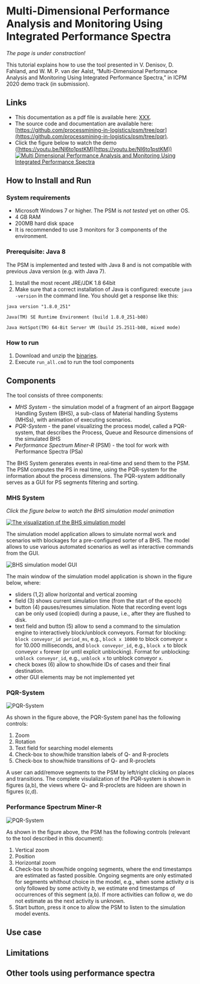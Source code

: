 # Multi-Dimensional Performance Analysis and Monitoring Using Integrated Performance Spectra

*The page is under constraction!*

This tutorial explains how to use the tool presented in V. Denisov, D. Fahland, and W. M. P. van der Aalst, “Multi-Dimensional Performance Analysis and Monitoring Using Integrated Performance Spectra,” in ICPM 2020 demo track (in submission).

## Links

* This documentation as a pdf file is available here: [XXX](https://github.com/processmining-in-logistics/psm/tree/pqr).
* The source code and documentation are available here: [https://github.com/processmining-in-logistics/psm/tree/pqr](https://github.com/processmining-in-logistics/psm/tree/pqr).
* Click the figure below to watch the demo ([https://youtu.be/NI6to1pstKM](https://youtu.be/NI6to1pstKM))
[![Multi Dimensional Performance Analysis and Monitoring Using Integrated Performance Spectra](/docs/figures/components_screenshot.png)](https://youtu.be/NI6to1pstKM)


## How to Install and Run

### System requirements

  * Microsoft Windows 7 or higher. The PSM is *not tested* yet on other OS.
  * 4 GB RAM
  * 200MB hard disk space
  * It is recommended to use 3 monitors for 3 components of the environment.
  
### Prerequisite: Java 8

The PSM is implemented and tested with Java 8 and is not compatible with previous Java version (e.g. with Java 7).

1. Install the most recent JRE/JDK 1.8 64bit
1. Make sure that a correct installation of Java is configured: execute `java -version` in the command line. You should get a response like this:

`java version "1.8.0_251"`

`Java(TM) SE Runtime Environment (build 1.8.0_251-b08)`

`Java HotSpot(TM) 64-Bit Server VM (build 25.2511-b08, mixed mode)`

### How to run

1. Download and unzip the [binaries](https://github.com/processmining-in-logistics/psm/tree/ppm).
1. Execute `run_all.cmd` to run the tool components

## Components

The tool consists of three components:

* *MHS System* - the simulation model of a fragment of an airport Baggage Handling System (BHS), a sub-class of Material handling Systems (MHSs), with animation of executing scenarios.
* *PQR-System* - the panel visualizing the process model, called a PQR-system, that describes the Process, Queue and Resource dimensions of the simulated BHS
* *Performance Spectrum Miner-R* (PSM) - the tool for work with Performance Spectra (PSa)

The BHS System generates events in real-time and send them to the PSM. The PSM computes the PS in real time, using the PQR-system for the information about the process dimensions. The PQR-system additionally serves as a GUI for PS segments filtering and sorting. 

### MHS System
*Click the figure below to watch the BHS simulation model animation*

[![The visualization of the BHS simulation model](/docs/figures/sim_model.png)](https://youtu.be/O0_tjfRInFo)

The simulation model application allows to simulate normal work and scenarios with blockages for a pre-configured sorter of a BHS. The model allows to use various automated scenarios as well as interactive commands from the GUI.

![BHS simulation model GUI](/docs/figures/sim_model_ui.png)

The main window of the simulation model application is shown in the figure below, where: 
* sliders (1,2) allow horizontal and vertical zooming 
* field (3) shows current simulation time (from the start of the epoch) 
* button (4) pauses/resumes simulation. Note that recording event logs can be only used (copied) during a pause, i.e., after they are flushed to disk.
* text field and button (5) allow to send a command to the simulation engine to interactively block/unblock conveyors. Format for blocking: `block conveyor_id period_ms`, e.g., `block x 10000` to block conveyor `x` for 10.000 milliseconds, and `block conveyor_id`, e.g., `block x` to block conveyor `x` forever (or until explicit unblocking). Format for unblocking: `unblock conveyor_id`, e.g., `unblock x` to unblock conveyor `x`. 
* check boxes (6) allow to show/hide IDs of cases and their final destination.
* other GUI elements may be not implemented yet

### PQR-System

![PQR-System](/docs/figures/pqr-system.png)

As shown in the figure above, the PQR-System panel has the following controls:
1. Zoom
2. Rotation
3. Text field for searching model elements
4. Check-box to show/hide transition labels of Q- and R-proclets
5. Check-box to show/hide transitions of Q- and R-proclets

A user can add/remove segments to the PSM by left/right clicking on places and transitions.
The complete visulalization of the PQR-system is shown in figures (a,b), the views where Q- and R-proclets are hideen are shown in figures (c,d).

### Performance Spectrum Miner-R

![PQR-System](/docs/figures/psm.png)

As shown in the figure above, the PSM has the following controls (relevant to the tool described in this document):

1. Vertical zoom
2. Position
3. Horizontal zoom
4. Check-box to show/hide ongoing segments, where the end timestamps are estimated as fasted possible. Ongoing segments are only estimated for segments whithout choice in the model, e.g., when some activity *a* is only followed by some activity *b*, we estimate end timestamps of occurrences of this segment (a,b). If more activities can follow *a*, we do not estimate as the next activity is unknown.
5. Start button, press it once to allow the PSM to listen to the simulation model events.



## Use case

## Limitations

## Other tools using performance spectra





